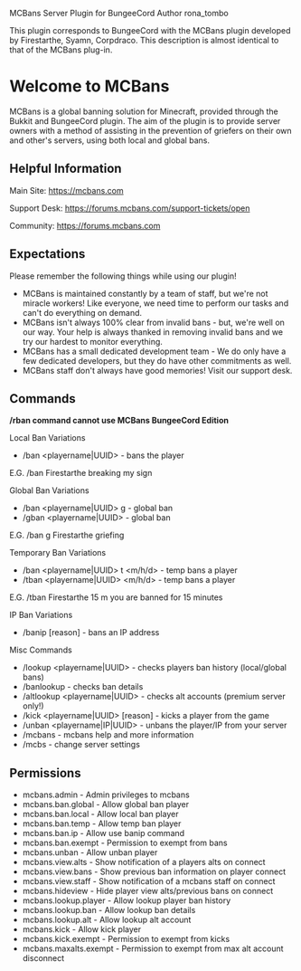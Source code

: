 MCBans Server Plugin for BungeeCord
Author rona_tombo

This plugin corresponds to BungeeCord with the MCBans plugin developed by Firestarthe, Syamn, Corpdraco.
This description is almost identical to that of the MCBans plug-in.


Welcome to MCBans
====================

MCBans is a global banning solution for Minecraft, provided through the Bukkit and BungeeCord plugin. The aim of the plugin is to provide server owners with a method of assisting in the prevention of griefers on their own and other's servers, using both local and global bans.

Helpful Information
--------
Main Site: https://mcbans.com

Support Desk: https://forums.mcbans.com/support-tickets/open

Community: https://forums.mcbans.com

Expectations
--------

Please remember the following things while using our plugin!

* MCBans is maintained constantly by a team of staff, but we're not miracle workers! Like everyone, we need time to perform our tasks and can't do everything on demand.
* MCBans isn't always 100% clear from invalid bans - but, we're well on our way. Your help is always thanked in removing invalid bans and we try our hardest to monitor everything.
* MCBans has a small dedicated development team - We do only have a few dedicated developers, but they do have other commitments as well.
* MCBans staff don't always have good memories! Visit our support desk.

Commands
--------

**/rban command cannot use MCBans BungeeCord Edition**

Local Ban Variations
* /ban <playername|UUID> <reason> - bans the player

E.G. /ban Firestarthe breaking my sign

Global Ban Variations
* /ban <playername|UUID> g <reason> - global ban
* /gban <playername|UUID> <reason> - global ban

E.G. /ban g Firestarthe griefing

Temporary Ban Variations
* /ban <playername|UUID> t <int> <m/h/d> <reason> - temp bans a player
* /tban <playername|UUID> <int> <m/h/d> <reason> - temp bans a player

E.G. /tban Firestarthe 15 m you are banned for 15 minutes

IP Ban Variations
* /banip <IP> [reason] - bans an IP address

Misc Commands
* /lookup <playername|UUID> - checks players ban history (local/global bans)
* /banlookup <banID> - checks ban details
* /altlookup <playername|UUID> - checks alt accounts (premium server only!)
* /kick <playername|UUID> [reason] - kicks a player from the game
* /unban <playername|IP|UUID> - unbans the player/IP from your server
* /mcbans - mcbans help and more information
* /mcbs - change server settings

Permissions
--------

* mcbans.admin - Admin privileges to mcbans
* mcbans.ban.global - Allow global ban player
* mcbans.ban.local - Allow local ban player
* mcbans.ban.temp - Allow temp ban player
* mcbans.ban.ip - Allow use banip command
* mcbans.ban.exempt - Permission to exempt from bans
* mcbans.unban - Allow unban player
* mcbans.view.alts - Show notification of a players alts on connect
* mcbans.view.bans - Show previous ban information on player connect
* mcbans.view.staff - Show notification of a mcbans staff on connect
* mcbans.hideview - Hide player view alts/previous bans on connect
* mcbans.lookup.player - Allow lookup player ban history
* mcbans.lookup.ban - Allow lookup ban details
* mcbans.lookup.alt - Allow lookup alt account
* mcbans.kick - Allow kick player
* mcbans.kick.exempt - Permission to exempt from kicks
* mcbans.maxalts.exempt - Permission to exempt from max alt account disconnect
